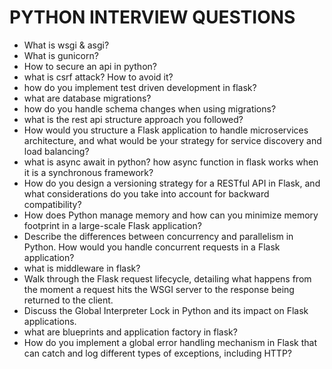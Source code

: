 # PYTHON INTERVIEW QUESTIONS

- What is wsgi & asgi?
- What is gunicorn?
- How to secure an api in python?
- what is csrf attack? How to avoid it?
- how do you implement test driven development in flask?
- what are database migrations?
- how do you handle schema changes when using migrations?
- what is the rest api structure approach you followed?
- How would you structure a Flask application to handle microservices architecture, and what would be your strategy for service discovery and load balancing?
- what is async await in python? how async function in flask works when it is a synchronous framework?
- How do you design a versioning strategy for a RESTful API in Flask, and what considerations do you take into account for backward compatibility?
- How does Python manage memory and how can you minimize memory footprint in a large-scale Flask application?
- Describe the differences between concurrency and parallelism in Python. How would you handle concurrent requests in a Flask application?
- what is middleware in flask?
- Walk through the Flask request lifecycle, detailing what happens from the moment a request hits the WSGI server to the response being returned to the client.
- Discuss the Global Interpreter Lock in Python and its impact on Flask applications.
- what are blueprints and application factory in flask?
- How do you implement a global error handling mechanism in Flask that can catch and log different types of exceptions, including HTTP?
